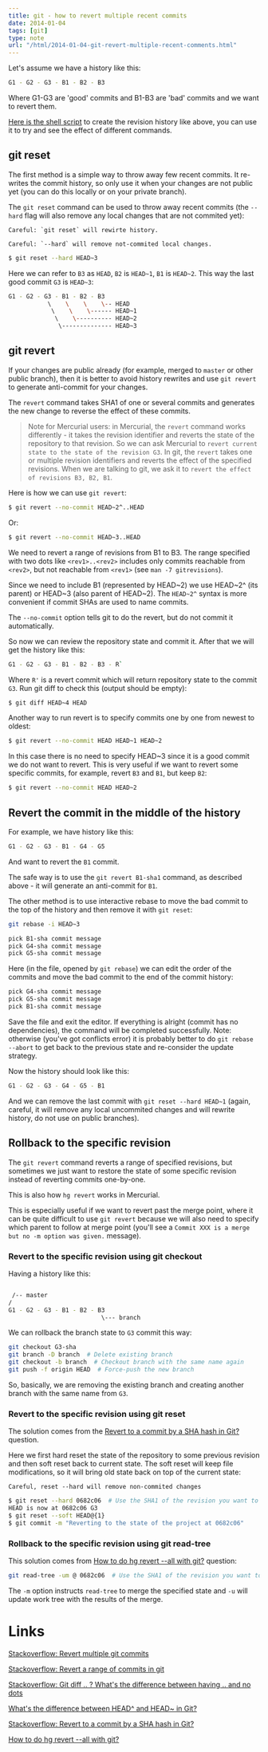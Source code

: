 ```yaml
---
title: git - how to revert multiple recent commits
date: 2014-01-04
tags: [git]
type: note
url: "/html/2014-01-04-git-revert-multiple-recent-comments.html"
---
```


Let's assume we have a history like this:

```bash
G1 - G2 - G3 - B1 - B2 - B3
```

Where G1-G3 are 'good' commits and B1-B3 are 'bad' commits and we
want to revert them.
<!-- more -->

[Here is the shell script](/git-revert/init.sh) to create the
revision history like above, you can use it to try and see the effect of different
commands.

## git reset

The first method is a simple way to throw away few recent commits.
It re-writes the commit history, so only use it when your changes are not public yet (you can do this locally or on your private branch).

The `git reset` command can be used to throw away recent commits (the `--hard` flag will also remove any local changes that are not commited yet):

```
Careful: `git reset` will rewirte history.

Careful: `--hard` will remove not-commited local changes.
```

```bash
$ git reset --hard HEAD~3
```

Here we can refer to `B3` as `HEAD`, `B2` is `HEAD~1`, `B1` is `HEAD~2`.
This way the last good commit `G3` is `HEAD~3`:

```bash
G1 - G2 - G3 - B1 - B2 - B3
           \    \    \    \-- HEAD
            \    \    \------ HEAD~1
             \    \---------- HEAD~2
              \-------------- HEAD~3
```

## git revert

If your changes are public already (for example, merged to `master` or other public branch), then it is better to avoid history rewrites and use `git revert` to generate anti-commit for your changes.

The `revert` command takes SHA1 of one or several commits and generates the new change to reverse the effect of these commits.

> Note for Mercurial users: in Mercurial, the `revert` command works differently -
it takes the revision identifier and reverts the state of the repository to that
revision. So we can ask Mercurial to `revert current state to the state of the revision G3`.
> In git, the `revert` takes one or multiple revision identifiers and reverts
the effect of the specified revisions. When we are talking to git, we ask it to
`revert the effect of revisions B3, B2, B1`.

Here is how we can use `git revert`:

```bash
$ git revert --no-commit HEAD~2^..HEAD
```

Or:

```bash
$ git revert --no-commit HEAD~3..HEAD
```

We need to revert a range of revisions from B1 to B3.
The range specified with two dots like `<rev1>..<rev2>` includes only
commits reachable from `<rev2>`, but not reachable from `<rev1>` (see `man -7 gitrevisions`).

Since we need to include B1 (represented by HEAD~2) we use HEAD~2^ (its parent) or HEAD~3 (also parent of HEAD~2).
The `HEAD~2^` syntax is more convenient if commit SHAs are used to name commits.

The `--no-commit` option tells git to do the revert, but do not
commit it automatically.

So now we can review the repository state and commit it.
After that we will get the history like this:

```bash
G1 - G2 - G3 - B1 - B2 - B3 - R`
```

Where `R'` is a revert commit which will return repository state to the commit `G3`.
Run git diff to check this (output should be empty):

```bash
$ git diff HEAD~4 HEAD
```

Another way to run revert is to specify commits one by one from newest to oldest:

```bash
$ git revert --no-commit HEAD HEAD~1 HEAD~2
```

In this case there is no need to specify HEAD~3 since it is a good commit we do not want to revert.
This is very useful if we want to revert some specific commits, for example, revert `B3` and `B1`, but keep `B2`:

```bash
$ git revert --no-commit HEAD HEAD~2
```

## Revert the commit in the middle of the history

For example, we have history like this:

```bash
G1 - G2 - G3 - B1 - G4 - G5
```

And want to revert the `B1` commit.

The safe way is to use the `git revert B1-sha1` command, as described above - it will generate an anti-commit for `B1`.

The other method is to use interactive rebase to move the bad commit to the top of the history and then remove it with `git reset`:

```bash
git rebase -i HEAD~3

pick B1-sha commit message
pick G4-sha commit message
pick G5-sha commit message
```

Here (in the file, opened by `git rebase`) we can edit the order of the commits and move the bad commit to the end of the commit history:

```bash
pick G4-sha commit message
pick G5-sha commit message
pick B1-sha commit message
```

Save the file and exit the editor. If everything is alright (commit has no dependencies), the command will be completed successfully.
Note: otherwise (you've got conflicts error) it is probably better to do `git rebase --abort` to get back to the previous state and re-consider the update strategy.

Now the history should look like this:

```bash
G1 - G2 - G3 - G4 - G5 - B1
```

And we can remove the last commit with `git reset --hard HEAD~1` (again, careful, it will remove any local uncommited changes and will rewrite history, do not use on public branches).

## Rollback to the specific revision

The `git revert` command reverts a range of specified revisions, but sometimes we just want to restore the state of some specific revision instead of reverting commits one-by-one.

This is also how `hg revert` works in Mercurial.

This is especially useful if we want to revert past the merge point, where it can be quite difficult to use `git revert` because we will also need to specify which parent to follow at merge point (you'll see a `Commit XXX is a merge but no -m option was given.` message).

### Revert to the specific revision using git checkout

Having a history like this:

```bash

 /-- master
/
G1 - G2 - G3 - B1 - B2 - B3
                          \--- branch
```

We can rollback the branch state to `G3` commit this way:

```bash
git checkout G3-sha
git branch -D branch  # Delete existing branch
git checkout -b branch  # Checkout branch with the same name again
git push -f origin HEAD  # Force-push the new branch
```

So, basically, we are removing the existing branch and creating another branch with the same name from `G3`.

### Revert to the specific revision using git reset

The solution comes from the [Revert to a commit by a SHA hash in Git?](https://stackoverflow.com/questions/1895059/revert-to-a-commit-by-a-sha-hash-in-git/1895095#1895095) question.

Here we first hard reset the state of the repository to some previous revision and then soft reset back to current state.
The soft reset will keep file modifications, so it will bring old state back on top of the current state:

```
Careful, reset --hard will remove non-commited changes
```

```bash
$ git reset --hard 0682c06  # Use the SHA1 of the revision you want to revert to
HEAD is now at 0682c06 G3
$ git reset --soft HEAD@{1}
$ git commit -m "Reverting to the state of the project at 0682c06"
```

### Rollback to the specific revision using git read-tree

This solution comes from [How to do hg revert --all with git?](https://stackoverflow.com/questions/30572775/how-to-do-hg-revert-all-with-git) question:

```bash
git read-tree -um @ 0682c06  # Use the SHA1 of the revision you want to revert to
```

The `-m` option instructs `read-tree` to merge the specified state and `-u` will update work tree with the results of the merge.


Links
============================================
[Stackoverflow: Revert multiple git commits](http://stackoverflow.com/questions/1463340/revert-multiple-git-commits)

[Stackoverflow: Revert a range of commits in git](http://stackoverflow.com/questions/4991594/revert-a-range-of-commits-in-git)

[Stackoverflow: Git diff .. ? What's the difference between having .. and no dots](http://stackoverflow.com/questions/7251477/git-diff-whats-the-difference-between-having-and-no-dots)

[What's the difference between HEAD^ and HEAD~ in Git?](http://stackoverflow.com/questions/2221658/whats-the-difference-between-head-and-head-in-git)

[Stackoverflow: Revert to a commit by a SHA hash in Git?](https://stackoverflow.com/questions/1895059/revert-to-a-commit-by-a-sha-hash-in-git/1895095#1895095)

[How to do hg revert --all with git?](https://stackoverflow.com/questions/30572775/how-to-do-hg-revert-all-with-git)
